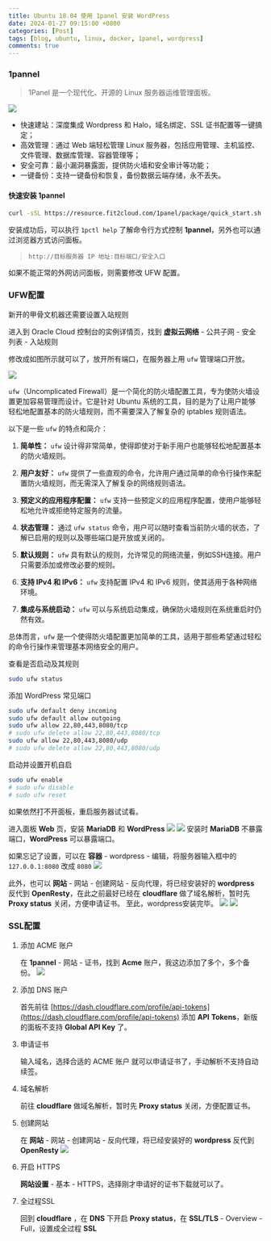 ```yaml
---
title: Ubuntu 18.04 使用 1panel 安装 WordPress
date: 2024-01-27 09:15:00 +0800
categories: [Post]
tags: [blog, ubuntu, linux, docker, 1panel, wordpress]
comments: true
---
```

### 1pannel 
> 1Panel 是一个现代化、开源的 Linux 服务器运维管理面板。

![](https://resource.fit2cloud.com/1panel/img/overview.png)
- 快速建站：深度集成 Wordpress 和 Halo，域名绑定、SSL 证书配置等一键搞定；
- 高效管理：通过 Web 端轻松管理 Linux 服务器，包括应用管理、主机监控、文件管理、数据库管理、容器管理等；
- 安全可靠：最小漏洞暴露面，提供防火墙和安全审计等功能；
- 一键备份：支持一键备份和恢复，备份数据云端存储，永不丢失。

#### 快速安装 1pannel
```bash
curl -sSL https://resource.fit2cloud.com/1panel/package/quick_start.sh -o quick_start.sh && sudo bash quick_start.sh
```
安装成功后，可以执行 `1pctl help` 了解命令行方式控制 **1pannel**，另外也可以通过浏览器方式访问面板。
> `http://目标服务器 IP 地址:目标端口/安全入口`
 
如果不能正常的外网访问面板，则需要修改 UFW 配置。
### UFW配置
新开的甲骨文机器还需要设置入站规则

进入到 Oracle Cloud 控制台的实例详情页，找到 **虚拟云网络** - 公共子网 - 安全列表 - 入站规则

修改成如图所示就可以了，放开所有端口，在服务器上用 `ufw` 管理端口开放。

![](/image/2024/01/Snipaste_2024-01-27_15-07-19.jpg)

`ufw`（Uncomplicated Firewall）是一个简化的防火墙配置工具，专为使防火墙设置更加容易管理而设计。它是针对 Ubuntu 系统的工具，目的是为了让用户能够轻松地配置基本的防火墙规则，而不需要深入了解复杂的 iptables 规则语法。

以下是一些 `ufw` 的特点和简介：

1. **简单性：** `ufw` 设计得非常简单，使得即使对于新手用户也能够轻松地配置基本的防火墙规则。

2. **用户友好：** `ufw` 提供了一些直观的命令，允许用户通过简单的命令行操作来配置防火墙规则，而无需深入了解复杂的网络规则语法。

3. **预定义的应用程序配置：** `ufw` 支持一些预定义的应用程序配置，使用户能够轻松地允许或拒绝特定服务的流量。

4. **状态管理：** 通过 `ufw status` 命令，用户可以随时查看当前防火墙的状态，了解已启用的规则以及哪些端口是开放或关闭的。

5. **默认规则：** `ufw` 具有默认的规则，允许常见的网络流量，例如SSH连接。用户只需要添加或修改必要的规则。

6. **支持 IPv4 和 IPv6：** `ufw` 支持配置 IPv4 和 IPv6 规则，使其适用于各种网络环境。

7. **集成与系统启动：** `ufw` 可以与系统启动集成，确保防火墙规则在系统重启时仍然有效。

总体而言，`ufw` 是一个使得防火墙配置更加简单的工具，适用于那些希望通过轻松的命令行操作来管理基本网络安全的用户。

查看是否启动及其规则
```bash
sudo ufw status
```
添加 WordPress 常见端口
```bash
sudo ufw default deny incoming
sudo ufw default allow outgoing
sudo ufw allow 22,80,443,8080/tcp
# sudo ufw delete allow 22,80,443,8080/tcp
sudo ufw allow 22,80,443,8080/udp
# sudo ufw delete allow 22,80,443,8080/udp
```
启动并设置开机自启
```bash
sudo ufw enable
# sudo ufw disable 
# sudo ufw reset
```
如果依然打不开面板，重启服务器试试看。

进入面板 **Web** 页，安装 **MariaDB** 和 **WordPress** 
![](/image/2024/01/Snipaste_2024-01-27_15-11-47.jpg)
![](/image/2024/01/Snipaste_2024-01-27_15-13-00.jpg)
安装时 **MariaDB** 不暴露端口，**WordPress** 可以暴露端口。

如果忘记了设置，可以在 **容器** - wordpress - 编辑，将服务器输入框中的 `127.0.0.1:8080` 改成 `8080`
![](/image/2024/01/Snipaste_2024-01-27_15-37-23.jpg)

此外，也可以 **网站** - 网站 - 创建网站 - 反向代理，将已经安装好的 **wordpress** 反代到 **OpenResty**，在此之前最好已经在 **cloudflare** 做了域名解析，暂时先 **Proxy status** 关闭，方便申请证书。
至此，wordpress安装完毕。
![](/image/2024/01/Snipaste_2024-01-27_15-39-58.jpg)
![](/image/2024/01/Snipaste_2024-01-27_15-45-47.jpg)

### SSL配置
1. 添加 ACME 账户
   
   在 **1pannel** - 网站 - 证书，找到 **Acme** 账户，我这边添加了多个，多个备份。
   ![](/image/2024/01/Snipaste_2024-01-27_17-22-09.jpg)
2. 添加 DNS 账户
   
   首先前往 [https://dash.cloudflare.com/profile/api-tokens](https://dash.cloudflare.com/profile/api-tokens) 添加 **API** **Tokens**，新版的面板不支持 **Global API Key** 了。
3. 申请证书
   
   输入域名，选择合适的 ACME 账户 就可以申请证书了，手动解析不支持自动续签。
4. 域名解析
   
   前往 **cloudflare** 做域名解析，暂时先 **Proxy status** 关闭，方便配置证书。
5. 创建网站
   
   在 **网站** - 网站 - 创建网站 - 反向代理，将已经安装好的 **wordpress** 反代到 **OpenResty**
   ![](/image/2024/01/Snipaste_2024-01-27_20-04-12.jpg)
6. 开启 HTTPS
   
   **网站设置** - 基本 - HTTPS，选择刚才申请好的证书下载就可以了。
7. 全过程SSL
   
   回到 **cloudflare** ，在 **DNS** 下开启 **Proxy status**，在 **SSL/TLS** - Overview - Full，设置成全过程 **SSL**
 